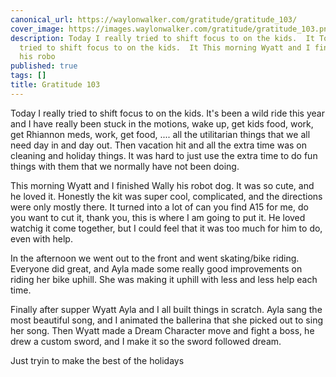 ```yaml
---
canonical_url: https://waylonwalker.com/gratitude/gratitude_103/
cover_image: https://images.waylonwalker.com/gratitude/gratitude_103.png
description: Today I really tried to shift focus to on the kids.  It Today I really
  tried to shift focus to on the kids.  It This morning Wyatt and I finished Wally
  his robo
published: true
tags: []
title: Gratitude 103
---
```


Today I really tried to shift focus to on the kids.  It's been a wild ride this year and I have really been stuck in the motions, wake up, get kids food, work, get Rhiannon meds, work, get food, .... all the utilitarian things that we all need day in and day out.  Then vacation hit and all the extra time was on cleaning and holiday things.  It was hard to just use the extra time to do fun things with them that we normally have not been doing.

This morning Wyatt and I finished Wally his robot dog.  It was so cute, and he loved it.  Honestly the kit was super cool, complicated, and the directions were only mostly there.  It turned into a lot of can you find A15 for me, do you want to cut it, thank you, this is where I am going to put it.  He loved watchig it come together, but I could feel that it was too much for him to do, even with help.

In the afternoon we went out to the front and went skating/bike riding. Everyone did great, and Ayla made some really good improvements on riding her bike uphill.  She was making it uphill with less and less help each time.

Finally after supper Wyatt Ayla and I all built things in scratch.  Ayla sang the most beautiful song, and I animated the ballerina that she picked out to sing her song.  Then Wyatt made a Dream Character move and fight a boss, he drew a custom sword, and I make it so the sword followed dream.

Just tryin to make the best of the holidays